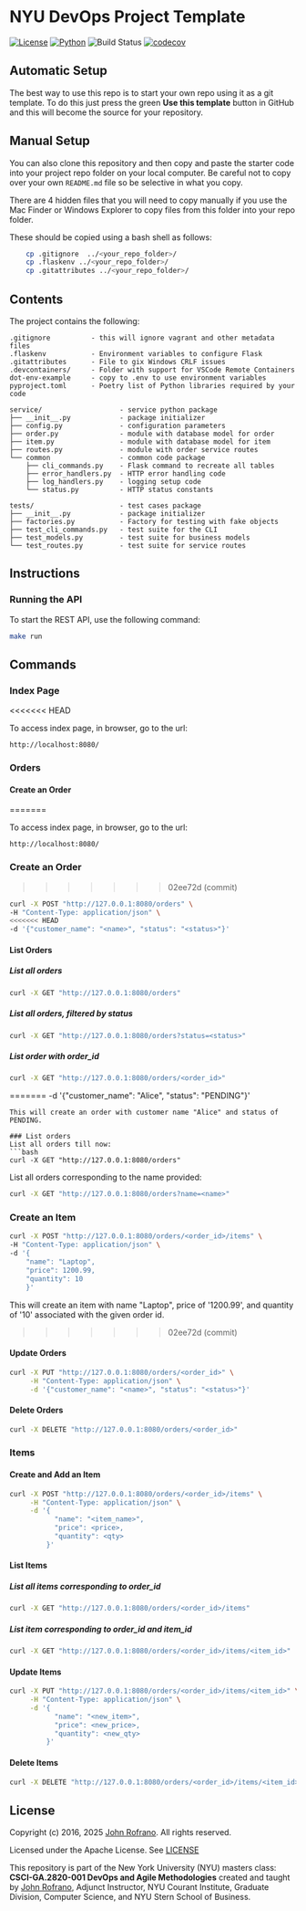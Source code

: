 # NYU DevOps Project Template

[![License](https://img.shields.io/badge/License-Apache_2.0-blue.svg)](https://opensource.org/licenses/Apache-2.0)
[![Python](https://img.shields.io/badge/Language-Python-blue.svg)](https://python.org/)
![Build Status](https://github.com/CSCI-GA-2820-SP25-003/orders/actions/workflows/ci.yml/badge.svg)
[![codecov](https://codecov.io/gh/CSCI-GA-2820-SP25-003/orders/graph/badge.svg?token=FDCXWZEHD4)](https://codecov.io/gh/CSCI-GA-2820-SP25-003/orders)

<!-- ## Overview

This project template contains starter code for your class project. The `/service` folder contains your `models.py` file for your model and a `routes.py` file for your service. The `/tests` folder has test case starter code for testing the model and the service separately. All you need to do is add your functionality. You can use the [lab-flask-tdd](https://github.com/nyu-devops/lab-flask-tdd) for code examples to copy from. -->

## Automatic Setup

The best way to use this repo is to start your own repo using it as a git template. To do this just press the green **Use this template** button in GitHub and this will become the source for your repository.

## Manual Setup

You can also clone this repository and then copy and paste the starter code into your project repo folder on your local computer. Be careful not to copy over your own `README.md` file so be selective in what you copy.

There are 4 hidden files that you will need to copy manually if you use the Mac Finder or Windows Explorer to copy files from this folder into your repo folder.

These should be copied using a bash shell as follows:

```bash
    cp .gitignore  ../<your_repo_folder>/
    cp .flaskenv ../<your_repo_folder>/
    cp .gitattributes ../<your_repo_folder>/
```

## Contents

The project contains the following:

```text
.gitignore          - this will ignore vagrant and other metadata files
.flaskenv           - Environment variables to configure Flask
.gitattributes      - File to gix Windows CRLF issues
.devcontainers/     - Folder with support for VSCode Remote Containers
dot-env-example     - copy to .env to use environment variables
pyproject.toml      - Poetry list of Python libraries required by your code

service/                   - service python package
├── __init__.py            - package initializer
├── config.py              - configuration parameters
├── order.py               - module with database model for order
├── item.py                - module with database model for item
├── routes.py              - module with order service routes
└── common                 - common code package
    ├── cli_commands.py    - Flask command to recreate all tables
    ├── error_handlers.py  - HTTP error handling code
    ├── log_handlers.py    - logging setup code
    └── status.py          - HTTP status constants

tests/                     - test cases package
├── __init__.py            - package initializer
├── factories.py           - Factory for testing with fake objects
├── test_cli_commands.py   - test suite for the CLI
├── test_models.py         - test suite for business models
└── test_routes.py         - test suite for service routes
```


## Instructions

### Running the API

To start the REST API, use the following command:
```bash
make run
```

## Commands
### Index Page
<<<<<<< HEAD

To access index page, in browser, go to the url:
```url
http://localhost:8080/
```

### Orders
#### Create an Order
=======

To access index page, in browser, go to the url:
```url
http://localhost:8080/
```

### Create an Order
>>>>>>> 02ee72d (commit)

```bash
curl -X POST "http://127.0.0.1:8080/orders" \
-H "Content-Type: application/json" \
<<<<<<< HEAD
-d '{"customer_name": "<name>", "status": "<status>"}'
```

#### List Orders
##### List all orders
```bash
curl -X GET "http://127.0.0.1:8080/orders"
```

##### List all orders, filtered by status
```bash
curl -X GET "http://127.0.0.1:8080/orders?status=<status>"
```

##### List order with order_id
```bash
curl -X GET "http://127.0.0.1:8080/orders/<order_id>"
```
=======
-d '{"customer_name": "Alice", "status": "PENDING"}'
```
This will create an order with customer name "Alice" and status of PENDING.

### List orders
List all orders till now:
```bash
curl -X GET "http://127.0.0.1:8080/orders"
```

List all orders corresponding to the name provided:
```bash
curl -X GET "http://127.0.0.1:8080/orders?name=<name>"
```

### Create an Item

```bash
curl -X POST "http://127.0.0.1:8080/orders/<order_id>/items" \
-H "Content-Type: application/json" \
-d '{
    "name": "Laptop",
    "price": 1200.99,
    "quantity": 10
    }'
```
This will create an item with name "Laptop", price of '1200.99', and quantity of '10' associated with the given order id.
>>>>>>> 02ee72d (commit)

#### Update Orders
```bash
curl -X PUT "http://127.0.0.1:8080/orders/<order_id>" \
     -H "Content-Type: application/json" \
     -d '{"customer_name": "<name>", "status": "<status>"}'
```

#### Delete Orders
```bash
curl -X DELETE "http://127.0.0.1:8080/orders/<order_id>"
```

### Items
#### Create and Add an Item
```bash
curl -X POST "http://127.0.0.1:8080/orders/<order_id>/items" \
     -H "Content-Type: application/json" \
     -d '{
           "name": "<item_name>",
           "price": <price>,
           "quantity": <qty>
         }'
```

#### List Items
##### List all items corresponding to order_id
```bash
curl -X GET "http://127.0.0.1:8080/orders/<order_id>/items"
```

##### List item corresponding to order_id and item_id
```bash
curl -X GET "http://127.0.0.1:8080/orders/<order_id>/items/<item_id>"
```

#### Update Items
```bash
curl -X PUT "http://127.0.0.1:8080/orders/<order_id>/items/<item_id>" \
     -H "Content-Type: application/json" \
     -d '{
           "name": "<new_item>",
           "price": <new_price>,
           "quantity": <new_qty>
         }'
```

#### Delete Items
```bash
curl -X DELETE "http://127.0.0.1:8080/orders/<order_id>/items/<item_id>"
```

## License

Copyright (c) 2016, 2025 [John Rofrano](https://www.linkedin.com/in/JohnRofrano/). All rights reserved.

Licensed under the Apache License. See [LICENSE](LICENSE)

This repository is part of the New York University (NYU) masters class: **CSCI-GA.2820-001 DevOps and Agile Methodologies** created and taught by [John Rofrano](https://cs.nyu.edu/~rofrano/), Adjunct Instructor, NYU Courant Institute, Graduate Division, Computer Science, and NYU Stern School of Business.
